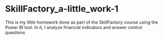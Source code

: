 # SkillFactory_a-little_work-1
This is my little homework done as part of the SkillFactory course using the Power BI tool. In it, I analyze financial indicators and answer control questions
